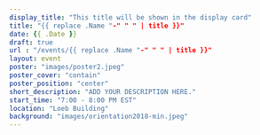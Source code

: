 ```yaml
---
display_title: "This title will be shown in the display card" 
title: "{{ replace .Name "-" " " | title }}"
date: {{ .Date }}
draft: true
url : "/events/{{ replace .Name "-" " " | title }}"
layout: event
poster: "images/poster2.jpeg"
poster_cover: "contain"
poster_position: "center"
short_description: "ADD YOUR DESCRIPTION HERE."
start_time: "7:00 - 8:00 PM EST"
location: "Loeb Building"
background: "images/orientation2018-min.jpeg"
---
```


